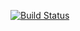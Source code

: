 [![Build Status](https://app.travis-ci.com/Mohau-Modisana/bootcamp-terminal-tests.svg?branch=gh-pages)](https://app.travis-ci.com/Mohau-Modisana/bootcamp-terminal-tests)